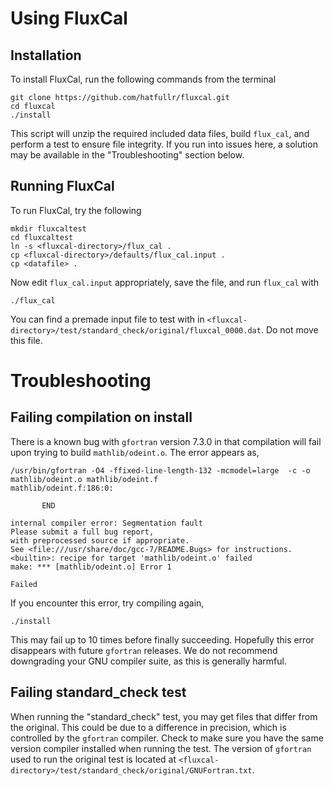 # Using FluxCal

## Installation

To install FluxCal, run the following commands from the terminal
```
git clone https://github.com/hatfullr/fluxcal.git
cd fluxcal
./install
```
This script will unzip the required included data files, build `flux_cal`,
and perform a test to ensure file integrity. If you run into issues here,
a solution may be available in the "Troubleshooting" section below.


## Running FluxCal

To run FluxCal, try the following
```
mkdir fluxcaltest
cd fluxcaltest
ln -s <fluxcal-directory>/flux_cal .
cp <fluxcal-directory>/defaults/flux_cal.input .
cp <datafile> .
```
Now edit `flux_cal.input` appropriately, save the file, and run `flux_cal`
with
```
./flux_cal
```
You can find a premade input file to test with in `<fluxcal-directory>/test/standard_check/original/fluxcal_0000.dat`. Do not move this file.




# Troubleshooting

## Failing compilation on install

There is a known bug with `gfortran` version 7.3.0 in that compilation will
fail upon trying to build `mathlib/odeint.o`. The error appears as,
```
/usr/bin/gfortran -O4 -ffixed-line-length-132 -mcmodel=large  -c -o mathlib/odeint.o mathlib/odeint.f
mathlib/odeint.f:186:0:

       END
 
internal compiler error: Segmentation fault
Please submit a full bug report,
with preprocessed source if appropriate.
See <file:///usr/share/doc/gcc-7/README.Bugs> for instructions.
<builtin>: recipe for target 'mathlib/odeint.o' failed
make: *** [mathlib/odeint.o] Error 1

Failed
```
If you encounter this error, try compiling again,
```
./install
```
This may fail up to 10 times before finally succeeding. Hopefully this error
disappears with future `gfortran` releases. We do not recommend downgrading
your GNU compiler suite, as this is generally harmful.


## Failing standard_check test

When running the "standard_check" test, you may get files that differ
from the original. This could be due to a difference in precision, which
is controlled by the `gfortran` compiler. Check to make sure you have the same
version compiler installed when running the test. The version of `gfortran`
used to run the original test is located at
`<fluxcal-directory>/test/standard_check/original/GNUFortran.txt`.


